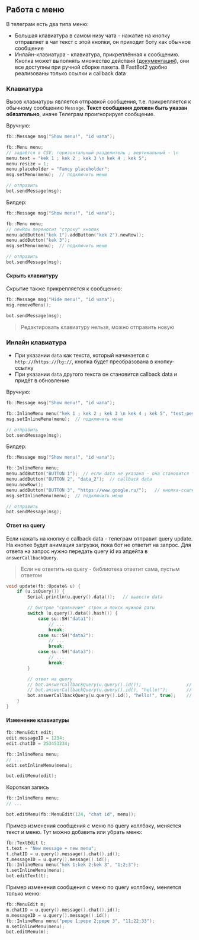## Работа с меню
В телеграм есть два типа меню:
- Большая клавиатура в самом низу чата - нажатие на кнопку отправляет в чат текст с этой кнопки, он приходит боту как обычное сообщение
- Инлайн-клавиатура - клавиатура, прикреплённая к сообщению. Кнопка может выполнять множество действий ([документация](https://core.telegram.org/bots/api#inlinekeyboardbutton)), они все доступны при ручной сборке пакета. В FastBot2 удобно реализованы только ссылки и callback data

### Клавиатура
Вызов клавиатуры является отправкой сообщения, т.е. прикрепляется к обычному сообщению `Message`. **Текст сообщения должен быть указан обязательно**, иначе Телеграм проигнорирует сообщение.

Вручную:
```cpp
fb::Message msg("Show menu!", "id чата");

fb::Menu menu;
// задаётся в CSV: горизонтальный разделитель ; вертикальный - \n
menu.text = "kek 1 ; kek 2 ; kek 3 \n kek 4 ; kek 5";
menu.resize = 1;
menu.placeholder = "Fancy placeholder";
msg.setMenu(menu);  // подключить меню

// отправить
bot.sendMessage(msg);
```

Билдер:
```cpp
fb::Message msg("Show menu!", "id чата");

fb::Menu menu;
// newRow переносит "строку" кнопок
menu.addButton("kek 1").addButton("kek 2").newRow();
menu.addButton("kek 3");
msg.setMenu(menu);  // подключить меню

// отправить
bot.sendMessage(msg);
```

#### Скрыть клавиатуру
Скрытие также прикрепляется к сообщению:
```cpp
fb::Message msg("Hide menu!", "id чата");
msg.removeMenu();

bot.sendMessage(msg);
```

> Редактировать клавиатуру нельзя, можно отправить новую

### Инлайн клавиатура
- При указании `data` как текста, который начинается с `http://`/`https://`/`tg://`, кнопка будет преобразована в кнопку-ссылку
- При указании `data` другого текста он становится callback data и придёт в обновление

Вручную:
```cpp
fb::Message msg("Show menu!", "id чата");

fb::InlineMenu menu("kek 1 ; kek 2 ; kek 3 \n kek 4 ; kek 5", "test;pest;lol;https://www.google.ru/;https://www.yandex.ru/");
msg.setInlineMenu(menu);  // подключить меню

// отправить
bot.sendMessage(msg);
```

Билдер:
```cpp
fb::Message msg("Show menu!", "id чата");

fb::InlineMenu menu;
menu.addButton("BUTTON 1");  // если data не указана - она становится текстом на кнопке
menu.addButton("BUTTON 2", "data_2");  // callback data
menu.newRow();
menu.addButton("BUTTON 3", "https://www.google.ru/");   // кнопка-ссылка
msg.setInlineMenu(menu);  // подключить меню

// отправить
bot.sendMessage(msg);
```

#### Ответ на query
Если нажать на кнопку с callback data - телеграм отправит query update. На кнопке будет анимация загрузки, пока бот не ответит на запрос. Для ответа на запрос нужно передать query id из апдейта в `answerCallbackQuery`. 

> Если не ответить на query - библиотека ответит сама, пустым ответом

```cpp
void update(fb::Update& u) {
    if (u.isQuery()) {
        Serial.println(u.query().data());   // вывести data

        // быстрое "сравнение" строк и поиск нужной даты
        switch (u.query().data().hash()) {
            case su::SH("data1"):
                // ...
                break;
            case su::SH("data2"):
                // ...
                break;
            case su::SH("data3"):
                // ...
                break;
        }

        // ответ на query
        // bot.answerCallbackQuery(u.query().id());                 // пустой
        // bot.answerCallbackQuery(u.query().id(), "hello!");       // с текстом
        bot.answerCallbackQuery(u.query().id(), "hello!", true);    // со всплывающим окошком
    }
}
```

#### Изменение клавиатуры
```cpp
fb::MenuEdit edit;
edit.messageID = 1234;
edit.chatID = 253453234;

fb::InlineMenu menu;
// ...
edit.setInlineMenu(menu);

bot.editMenu(edit);
```

Короткая запись
```cpp
fb::InlineMenu menu;
// ...

bot.editMenu(fb::MenuEdit(124, "chat id", menu));
```

Пример изменения сообщения с меню по query коллбэку, меняется текст и меню. Тут можно добавить или убрать меню:
```cpp
fb::TextEdit t;
t.text = "New message + new menu";
t.chatID = u.query().message().chat().id();
t.messageID = u.query().message().id();
fb::InlineMenu menu("kek 1;kek 2;kek 3", "1;2;3");
t.setInlineMenu(menu);
bot.editText(t);
```

Пример изменения сообщения с меню по query коллбэку, меняется только меню:
```cpp
fb::MenuEdit m;
m.chatID = u.query().message().chat().id();
m.messageID = u.query().message().id();
fb::InlineMenu menu("pepe 1;pepe 2;pepe 3", "11;22;33");
m.setInlineMenu(menu);
bot.editMenu(m);
```